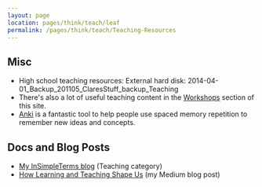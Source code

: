 ```yaml
---
layout: page
location: pages/think/teach/leaf
permalink: /pages/think/teach/Teaching-Resources
---
```


## Misc

- High school teaching resources: External hard disk: 2014-04-01_Backup\_201105_ClaresStuff_backup\_Teaching
- There's also a lot of useful teaching content in the [Workshops](pages/think/events/Workshops) section of this site.
- [Anki](apps.ankiweb.net) is a fantastic tool to help people use spaced memory repetition to remember new ideas and concepts.

## Docs and Blog Posts

- [My InSimpleTerms blog](https://insimpleterms.blog/category/teaching) (Teaching category)
- [How Learning and Teaching Shape Us](https://medium.com/a-woman-in-technology/how-learning-and-teaching-shape-us-3e6333b8c7ba) (my Medium blog post)
